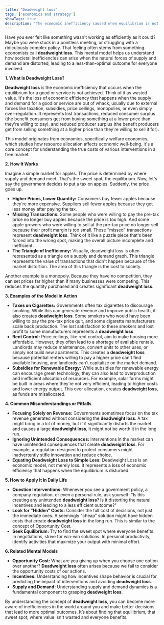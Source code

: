 ```yaml
---
title: "Deadweight loss"
tags: ['economics and strategy']
showTags: true
description: "The economic inefficiency caused when equilibrium is not achieved, often resulting from taxation, subsidies, price ceilings, or monopolies."
---
```



Have you ever felt like something wasn't working as efficiently as it could? Maybe you were stuck in a pointless meeting, or struggling with a ridiculously complex policy. That feeling often stems from something economists call **deadweight loss**. This mental model helps us understand how societal inefficiencies can arise when the natural forces of supply and demand are distorted, leading to a less-than-optimal outcome for everyone involved.

**1. What is Deadweight Loss?**

**Deadweight loss** is the economic inefficiency that occurs when the equilibrium for a good or service is not achieved. Think of it as wasted value. It's the loss of economic efficiency that happens when the supply and demand for a good or service are out of whack, usually due to external forces like taxation, subsidies, price ceilings, monopolies, or even simply over-regulation. It represents lost transactions, reduced consumer surplus (the benefit consumers get from buying something at a lower price than they're willing to pay), and reduced producer surplus (the benefit producers get from selling something at a higher price than they're willing to sell it for).

This model originates from economics, specifically welfare economics, which studies how resource allocation affects economic well-being. It's a core concept for understanding the true costs of various interventions in a free market.

**2. How It Works**

Imagine a simple market for apples. The price is determined by where supply and demand meet. That's the sweet spot, the equilibrium. Now, let's say the government decides to put a tax on apples. Suddenly, the price goes up.

*   **Higher Prices, Lower Quantity:** Consumers buy fewer apples because they're more expensive. Suppliers sell fewer apples because they get less money after paying the tax.
*   **Missing Transactions:** Some people who were willing to pay the pre-tax price no longer buy apples because the price is too high. And some apple growers who were willing to sell at the pre-tax price no longer sell because their profit margin is too small. These "missed" transactions represent **deadweight loss**. Think of it like a puzzle piece that's been forced into the wrong spot, making the overall picture incomplete and inefficient.
*   **The Triangle of Inefficiency:** Visually, deadweight loss is often represented as a triangle on a supply and demand graph. This triangle represents the value of transactions that didn't happen because of the market distortion. The area of this triangle is the cost to society.

Another example is a monopoly. Because they have no competition, they can set prices far higher than if many businesses were competing. This reduces the quantity purchased and creates significant **deadweight loss.**

**3. Examples of the Model in Action**

*   **Taxes on Cigarettes:** Governments often tax cigarettes to discourage smoking. While this can generate revenue and improve public health, it also creates **deadweight loss**. Some smokers who would have been willing to pay the pre-tax price quit, and some cigarette manufacturers scale back production. The lost satisfaction to these smokers and lost profit to some manufacturers represents a **deadweight loss**.
*   **Rent Control:** Price ceilings, like rent control, aim to make housing more affordable. However, they often lead to a shortage of available rentals. Landlords may reduce maintenance, convert units to other uses, or simply not build new apartments. This creates a **deadweight loss** because potential renters willing to pay a higher price can't find available housing, and landlords can't capitalize on the market demand.
*   **Subsidies for Renewable Energy:** While subsidies for renewable energy can encourage green technology, they can also lead to overproduction and inefficient allocation of resources. For example, solar farms might be built in areas where they're not very efficient, leading to higher costs and lower energy output. This over allocation, creates **deadweight loss**, as funds are misallocated.

**4. Common Misunderstandings or Pitfalls**

*   **Focusing Solely on Revenue:** Governments sometimes focus on the tax revenue generated without considering the **deadweight loss**. A tax might bring in a lot of money, but if it significantly distorts the market and causes a large **deadweight loss**, it might not be worth it in the long run.
*   **Ignoring Unintended Consequences:** Interventions in the market can have unintended consequences that create **deadweight loss**. For example, a regulation designed to protect consumers might inadvertently stifle innovation and reduce choice.
*   **Equating Deadweight Loss to Simple Loss:** Deadweight Loss is an economic model, not merely loss. It represents a loss of economic efficiency that happens when the equilibrium is disturbed.

**5. How to Apply It in Daily Life**

*   **Question Interventions:** Whenever you see a government policy, a company regulation, or even a personal rule, ask yourself: "Is this creating any unintended **deadweight loss**? Is it distorting the natural incentives and leading to a less efficient outcome?"
*   **Look for "Hidden" Costs:** Consider the full cost of decisions, not just the immediate ones. A seemingly "cheap" solution might have hidden costs that create **deadweight loss** in the long run. This is similar to the concept of Opportunity Cost.
*   **Seek Equilibrium:** Try to find the sweet spot where everyone benefits. In negotiations, strive for win-win solutions. In personal productivity, identify activities that maximize your output with minimal effort.

**6. Related Mental Models**

*   **Opportunity Cost:** What are you giving up when you choose one option over another? **Deadweight loss** often arises because we fail to consider the opportunity costs of our actions.
*   **Incentives:** Understanding how incentives shape behavior is crucial for predicting the impact of interventions and avoiding **deadweight loss**.
*   **Supply and Demand:** Understanding supply and demand dynamics is a fundamental component to grasping **deadweight loss**.

By understanding the concept of **deadweight loss**, you can become more aware of inefficiencies in the world around you and make better decisions that lead to more optimal outcomes. It’s about finding that equilibrium, that sweet spot, where value isn't wasted and everyone benefits.

